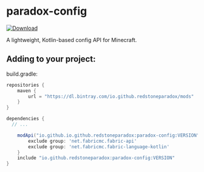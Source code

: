 # paradox-config

[ ![Download](https://api.bintray.com/packages/io.github.redstoneparadox/mods/paradox-config/images/download.svg?version=v0.3.3-alpha) ](https://bintray.com/io.github.redstoneparadox/mods/paradox-config/v0.3.3-alpha/link)

A lightweight, Kotlin-based config API for Minecraft.


## Adding to your project:

build.gradle:
```gradle
repositories {
	maven {
		url = "https://dl.bintray.com/io.github.redstoneparadox/mods"
	}
}

dependencies {
  // ...

	modApi("io.github.io.github.redstoneparadox:paradox-config:VERSION") {
		exclude group: 'net.fabricmc.fabric-api'
		exclude group: 'net.fabricmc.fabric-language-kotlin'
	}
	include "io.github.redstoneparadox:paradox-config:VERSION"
}
```
